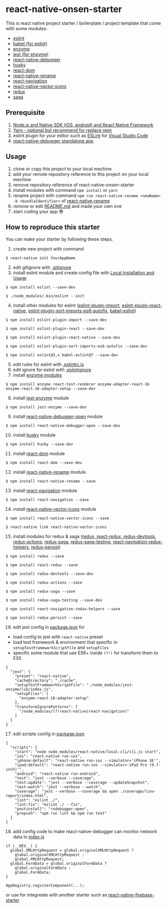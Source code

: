# react-native-onsen-starter
This is react native project starter / boilerplate / project template that come with some modules:
- [eslint](https://eslint.org/)
- [babel (for eslint)](https://babeljs.io/)
- [enzyme](https://github.com/airbnb/enzyme)
- [jest (for enzyme)](https://facebook.github.io/jest/)
- [react-native-debugger](https://github.com/jhen0409/react-native-debugger)
- [husky](https://github.com/typicode/husky)
- [react-dom](https://www.npmjs.com/package/react-dom)
- [react-native-rename](https://www.npmjs.com/package/react-native-rename)
- [react-navigation](https://reactnavigation.org/docs/getting-started.html)
- [react-native-vector-icons](https://github.com/oblador/react-native-vector-icons)
- [redux](https://redux.js.org/)
- [saga](https://github.com/redux-saga/redux-saga)

## Prerequisite
1. [Node.js and Native SDK (iOS, android) and React Native Framework](https://facebook.github.io/react-native/docs/getting-started.html)
2. [Yarn - optional but recommend for replace npm](https://yarnpkg.com/en/)
3. eslint plugin for your editor such as [ESLint](https://marketplace.visualstudio.com/items?itemName=dbaeumer.vscode-eslint) for [Visual Studio Code](https://code.visualstudio.com/)
4. [react-native-debugger standalone app](https://github.com/jhen0409/react-native-debugger#installation)

## Usage
1. clone or copy this project to your local mechine
2. add your remote repository reference to this project on your local mechine
3. remove repository reference of react-native-onsen-starter
4. install modules with command `npm install` or `yarn`
5. rename project with command `npm run react-native-rename <newName> -b <bundleIdentifier>` of [react-native-rename](https://www.npmjs.com/package/react-native-rename)
6. remove or edit [README.md](https://github.com/onsensei/react-native-onsen-starter/blob/master/README.md) and made your own one
7. start coding your app 😎

## How to reproduce this starter
You can make your starter by following these steps.
1. create new project with command
```
$ react-native init YourAppName
```
2. edit gitignore with [.gitignore](https://github.com/onsensei/react-native-onsen-starter/blob/master/.gitignore)
3. install eslint module and create config file with [Local Installation and Usage](https://eslint.org/docs/user-guide/getting-started#local-installation-and-usage)
```
$ npm install eslint --save-dev

$ ./node_modules/.bin/eslint --init
```
4. install other modules for eslint ([eslint-plugin-import](https://www.npmjs.com/package/eslint-plugin-import), [eslint-plugin-react-native](https://www.npmjs.com/package/eslint-plugin-react-native), [eslint-plugin-sort-imports-es6-autofix](https://www.npmjs.com/package/eslint-plugin-sort-imports-es6-autofix), [babel-eslint](https://www.npmjs.com/package/babel-eslint))
```
$ npm install eslint-plugin-import --save-dev

$ npm install eslint-plugin-react --save-dev

$ npm install eslint-plugin-react-native --save-dev

$ npm install eslint-plugin-sort-imports-es6-autofix --save-dev

$ npm install eslint@3.x babel-eslint@7 --save-dev
```
5. edit rules for eslint with [.eslintrc.js](https://github.com/onsensei/react-native-onsen-starter/blob/master/.eslintrc.js)
6. edit ignore for eslint with [.eslintignore](https://github.com/onsensei/react-native-onsen-starter/blob/master/.eslintignore)
7. install [enzyme modules](https://www.npmjs.com/package/enzyme-react-16-adapter-setup)
```
$ npm install enzyme react-test-renderer enzyme-adapter-react-16 enzyme-react-16-adapter-setup --save-dev
```
8. install [jest-enzyme](https://www.npmjs.com/package/jest-enzyme) module
```
$ npm install jest-enzyme --save-dev
```
9. install [react-native-debugger-open](https://github.com/jhen0409/react-native-debugger) module
```
$ npm install react-native-debugger-open --save-dev
```
10. install [husky](https://www.npmjs.com/package/husky) module
```
$ npm install husky --save-dev
```
11. install [react-dom](https://www.npmjs.com/package/react-dom) module
```
$ npm install react-dom --save-dev
```
12. install [react-native-rename](https://www.npmjs.com/package/react-native-rename) module
```
$ npm install react-native-rename --save
```
13. install [react-navigation](https://reactnavigation.org/docs/getting-started.html) module
```
$ npm install react-navigation --save
```
14. install [react-native-vector-icons](https://github.com/oblador/react-native-vector-icons) module
```
$ npm install react-native-vector-icons --save

$ react-native link react-native-vector-icons
```
15. install modules for redux & saga ([redux, react-redux, redux-devtools](https://redux.js.org/#installation), [redux-actions](https://www.npmjs.com/package/redux-actions), [redux-saga](https://www.npmjs.com/package/redux-saga), [redux-saga-testing](https://www.npmjs.com/package/redux-saga-testing), [react-navigation-redux-helpers](https://www.npmjs.com/package/react-navigation-redux-helpers), [redux-persist](https://www.npmjs.com/package/redux-persist))
```
$ npm install redux --save

$ npm install react-redux --save

$ npm install redux-devtools --save-dev

$ npm install redux-actions --save

$ npm install redux-saga --save

$ npm install redux-saga-testing --save-dev

$ npm install react-navigation-redux-helpers --save

$ npm install redux-persist --save
```
16. edit jest config in [package.json](https://github.com/onsensei/react-native-onsen-starter/blob/master/package.json) for
- load config to jest with `react-native` preset
- load test framework & environment that specific in `setupTestFrameworkScriptFile` and `setupFiles`
- specific some module that use ES6+ inside `(?!)` for transform them to ES5
```
{
  "jest": {
    "preset": "react-native",
    "cacheDirectory": "./cache",
    "setupTestFrameworkScriptFile": "./node_modules/jest-enzyme/lib/index.js",
    "setupFiles": [
      "enzyme-react-16-adapter-setup"
    ],
    "transformIgnorePatterns": [
      "/node_modules/(?!react-native|react-navigation)"
    ]
  }
}
```
17. edit scripts config in [package.json](https://github.com/onsensei/react-native-onsen-starter/blob/master/package.json)
```
{
  "scripts": {
    "start": "node node_modules/react-native/local-cli/cli.js start",
    "ios": "react-native run-ios",
    "iphone:default": "react-native run-ios --simulator='iPhone SE'",
    "ipad:default": "react-native run-ios --simulator='iPad Pro (9.7-inch)'",
    "android": "react-native run-android",
    "test": "jest --verbose --coverage",
    "test:update": "jest --verbose --coverage --updateSnapshot",
    "test:watch": "jest --verbose --watch",
    "coverage": "jest --verbose --coverage && open ./coverage/lcov-report/index.html",
    "lint": "eslint ./",
    "lint:fix": "eslint ./ --fix",
    "postinstall": "rndebugger-open",
    "prepush": "npm run lint && npm run test"
  }
}
```
18. add config code to make react-native-debugger can monitor network data in [index.js](https://github.com/onsensei/react-native-onsen-starter/blob/master/index.js)
```
if (__DEV__) {
  global.XMLHttpRequest = global.originalXMLHttpRequest ?
    global.originalXMLHttpRequest :
    global.XMLHttpRequest;
  global.FormData = global.originalFormData ?
    global.originalFormData :
    global.FormData;
}

AppRegistry.registerComponent(...);
```

or use for integreate with another starter such as [react-native-firebase-starter](https://github.com/invertase/react-native-firebase-starter)
